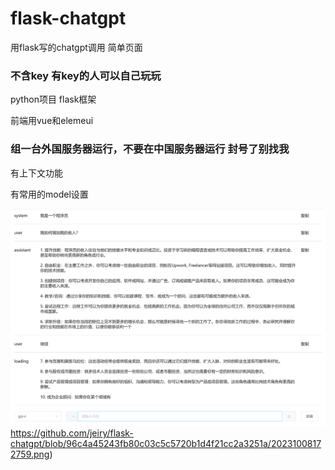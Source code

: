 # flask-chatgpt
用flask写的chatgpt调用 简单页面

### 不含key 有key的人可以自己玩玩

python项目 flask框架

前端用vue和elemeui

### 组一台外国服务器运行，不要在中国服务器运行 封号了别找我

有上下文功能

有常用的model设置

![image](https://github.com/jeiry/flask-chatgpt/blob/96c4a45243fb80c03c5c5720b1d4f21cc2a3251a/20231008172759.png)https://github.com/jeiry/flask-chatgpt/blob/96c4a45243fb80c03c5c5720b1d4f21cc2a3251a/20231008172759.png)
